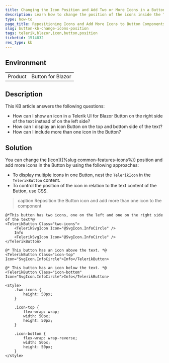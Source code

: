 ```yaml
---
title: Changing the Icon Position and Add Two or More Icons in a Button
description: Learn how to change the position of the icons inside the Telerik UI for Blazor Button and add more than one icon to the component.
type: how-to
page_title: Repositioning Icons and Add More Icons to Button Components
slug: button-kb-changе-icons-position
tags: telerik,blazor,icon,button,position
ticketid: 1514832
res_type: kb
---
```


## Environment

<table>
    <tbody>
        <tr>
            <td>Product</td>
            <td>Button for Blazor</td>
        </tr>
    </tbody>
</table>


## Description

This KB article answers the following questions:

* How can I show an icon in a Telerik UI for Blazor Button on the right side of the text instead of on the left side?
* How can I display an icon Button on the top and bottom side of the text?
* How can I include more than one icon in the Button?

## Solution

You can change the [icon]({%slug common-features-icons%}) position and add more icons in the Button by using the following approaches:

* To display multiple icons in one Button, nest the `TelerikIcon` in the `TelerikButton` content.
* To control the position of the icon in relation to the text content of the Button, use CSS.

>caption Reposition the Button icon and add more than one icon to the component

````RAZOR
@*This button has two icons, one on the left and one on the right side of the text*@
<TelerikButton Class="two-icons">
    <TelerikSvgIcon Icon="@SvgIcon.InfoCircle" />
    Info
    <TelerikSvgIcon Icon="@SvgIcon.InfoCircle" />
</TelerikButton>

@* This button has an icon above the text. *@
<TelerikButton Class="icon-top" Icon="SvgIcon.InfoCircle">Info</TelerikButton>

@* This button has an icon below the text. *@
<TelerikButton Class="icon-bottom" Icon="SvgIcon.InfoCircle">Info</TelerikButton>

<style>
    .two-icons {
        height: 50px;
    }

    .icon-top {
        flex-wrap: wrap;
        width: 50px;
        height: 50px;
    }

    .icon-bottom {
        flex-wrap: wrap-reverse;
        width: 50px;
        height: 50px;
    }
</style>
````
